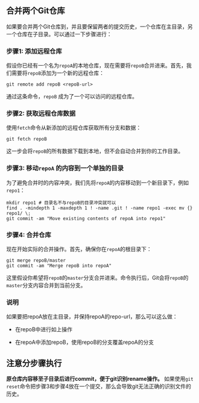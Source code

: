 ## 合并两个Git仓库

如果要合并两个Git仓库到，并且要保留两者的提交历史，一个仓库在主目录，另一个仓库在子目录。可以通过一下步骤进行：

### 步骤1: 添加远程仓库

假设你已经有一个名为`repoA`的本地仓库，现在需要将`repoB`合并进来。首先，我们需要将`repoB`添加为一个新的远程仓库：

```shell
git remote add repoB <repoB-url>
```

通过这条命令，`repoB` 成为了一个可以访问的远程仓库。

### 步骤2: 获取远程仓库数据

使用`fetch`命令从新添加的远程仓库获取所有分支和数据：

```shell
git fetch repoB
```

这一步会将`repoB`的所有数据下载到本地，但不会自动合并到你的工作目录。

### 步骤3: 移动`repoA` 的内容到一个单独的目录

为了避免合并时的内容冲突，我们先将`repoA`的内容移动到一个新目录下，例如`repo1`：

```shell
mkdir repo1 # 目录名不与repoB的目录冲突就可以
find . -mindepth 1 -maxdepth 1 ! -name .git ! -name repo1 -exec mv {} repo1/ \;
git commit -am "Move existing contents of repoA into repo1"
```

### 步骤4: 合并仓库

现在开始实际的合并操作。首先，确保你在`repoA`的根目录下：

```shell
git merge repoB/master
git commit -am "Merge repoB into repoA"
```

这里假设你希望将`repoB`的`master`分支合并进来。命令执行后，Git会将`repoB`的`master`分支内容合并到当前分支。

### 说明

如果要把repoA放在主目录，并保持repoA的repo-url，那么可以这么做：

* 在repoB中进行如上操作

* 在repoA中添加repoB，使用repoB的分支覆盖repoA的分支
  
## 注意分步骤执行
  
**原仓库内容移至子目录后进行commit，便于git识别rename操作。** 如果使用`git reset`命令把步骤3和步骤4放在一个提交，那么会导致git无法正确的识别文件的历史。